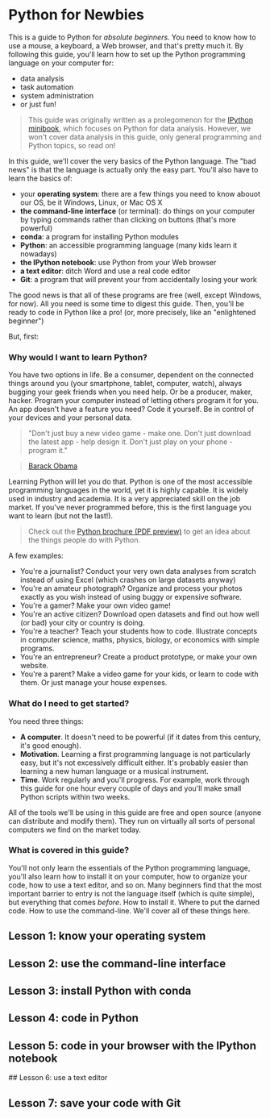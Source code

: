 Python for Newbies
==================

This is a guide to Python for *absolute beginners*. You need to know how to use a mouse, a keyboard, a Web browser, and that's pretty much it. By following this guide, you'll learn how to set up the Python programming language on your computer for:

* data analysis
* task automation
* system administration
* or just fun!

> This guide was originally written as a prolegomenon for the [IPython minibook](http://ipython-books.github.io/minibook/), which focuses on Python for data analysis. However, we won't cover data analysis in this guide, only general programming and Python topics, so read on!

In this guide, we'll cover the very basics of the Python language. The "bad news" is that the language is actually only the easy part. You'll also have to learn the basics of:

* your **operating system**: there are a few things you need to know abouot our OS, be it Windows, Linux, or Mac OS X
* **the command-line interface** (or terminal): do things on your computer by typing commands rather than clicking on buttons (that's more powerful)
* **conda**: a program for installing Python modules
* **Python**: an accessible programming language (many kids learn it nowadays)
* **the IPython notebook**: use Python from your Web browser
* **a text editor**: ditch Word and use a real code editor
* **Git**: a program that will prevent your from accidentally losing your work

The good news is that all of these programs are free (well, except Windows, for now). All you need is some time to digest this guide. Then, you'll be ready to code in Python like a pro! (or, more precisely, like an "enlightened beginner")

But, first:


### Why would I want to learn Python?

You have two options in life. Be a consumer, dependent on the connected things around you (your smartphone, tablet, computer, watch), always bugging your geek friends when you need help. Or be a producer, maker, hacker. Program your computer instead of letting others program it for you. An app doesn't have a feature you need? Code it yourself. Be in control of your devices and your personal data.

> "Don't just buy a new video game - make one. Don't just download the latest app - help design it. Don't just play on your phone - program it."

> [Barack Obama](http://venturebeat.com/2013/12/08/president-obama-kicks-off-cs-education-week-with-code-org-dont-just-play-on-your-phone-program-it/)

Learning Python will let you do that. Python is one of the most accessible programming languages in the world, yet it is highly capable. It is widely used in industry and academia. It is a very appreciated skill on the job market. If you've never programmed before, this is the first language you want to learn (but not the last!).

> Check out the [Python brochure (PDF preview)](http://brochure.getpython.info/media/releases/prerelases/psf-python-brochure-vol-1-final-content-preview) to get an idea about the things people do with Python.

A few examples:

* You're a journalist? Conduct your very own data analyses from scratch instead of using Excel (which crashes on large datasets anyway)
* You're an amateur photograph? Organize and process your photos exactly as you wish instead of using buggy or expensive software.
* You're a gamer? Make your own video game!
* You're an active citizen? Download open datasets and find out how well (or bad) your city or country is doing.
* You're a teacher? Teach your students how to code. Illustrate concepts in computer science, maths, physics, biology, or economics with simple programs.
* You're an entrepreneur? Create a product prototype, or make your own website.
* You're a parent? Make a video game for your kids, or learn to code with them. Or just manage your house expenses.


### What do I need to get started?

You need three things:

* **A computer**. It doesn't need to be powerful (if it dates from this century, it's good enough).
* **Motivation**. Learning a first programming language is not particularly easy, but it's not excessively difficult either. It's probably easier than learning a new human language or a musical instrument.
* **Time**. Work regularly and you'll progress. For example, work through this guide for one hour every couple of days and you'll make small Python scripts within two weeks.

All of the tools we'll be using in this guide are free and open source (anyone can distribute and modify them). They run on virtually all sorts of personal computers we find on the market today.


### What is covered in this guide?

You'll not only learn the essentials of the Python programming language, you'll also learn how to install it on your computer, how to organize your code, how to use a text editor, and so on. Many beginners find that the most important barrier to entry is not the language itself (which is quite simple), but everything that comes *before*. How to install it. Where to put the darned code. How to use the command-line. We'll cover all of these things here.


## Lesson 1: know your operating system


## Lesson 2: use the command-line interface


## Lesson 3: install Python with conda


## Lesson 4: code in Python


## Lesson 5: code in your browser with the IPython notebook


## Lesson 6: use a text editor


## Lesson 7: save your code with Git




